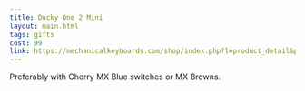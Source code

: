```yaml
---
title: Ducky One 2 Mini
layout: main.html
tags: gifts
cost: 99
link: https://mechanicalkeyboards.com/shop/index.php?l=product_detail&p=5027&mkref=ttiena9
---
```


Preferably with Cherry MX Blue switches or MX Browns.
